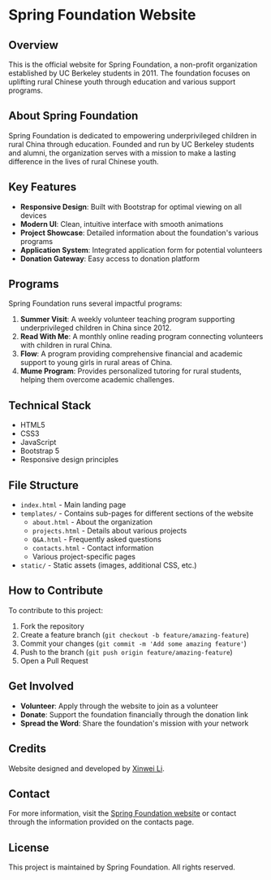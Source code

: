 # Spring Foundation Website

## Overview
This is the official website for Spring Foundation, a non-profit organization established by UC Berkeley students in 2011. The foundation focuses on uplifting rural Chinese youth through education and various support programs.

## About Spring Foundation
Spring Foundation is dedicated to empowering underprivileged children in rural China through education. Founded and run by UC Berkeley students and alumni, the organization serves with a mission to make a lasting difference in the lives of rural Chinese youth.

## Key Features
- **Responsive Design**: Built with Bootstrap for optimal viewing on all devices
- **Modern UI**: Clean, intuitive interface with smooth animations
- **Project Showcase**: Detailed information about the foundation's various programs
- **Application System**: Integrated application form for potential volunteers
- **Donation Gateway**: Easy access to donation platform

## Programs
Spring Foundation runs several impactful programs:

1. **Summer Visit**: A weekly volunteer teaching program supporting underprivileged children in China since 2012.
2. **Read With Me**: A monthly online reading program connecting volunteers with children in rural China.
3. **Flow**: A program providing comprehensive financial and academic support to young girls in rural areas of China.
4. **Mume Program**: Provides personalized tutoring for rural students, helping them overcome academic challenges.

## Technical Stack
- HTML5
- CSS3 
- JavaScript
- Bootstrap 5
- Responsive design principles

## File Structure
- `index.html` - Main landing page
- `templates/` - Contains sub-pages for different sections of the website
  - `about.html` - About the organization
  - `projects.html` - Details about various projects
  - `Q&A.html` - Frequently asked questions
  - `contacts.html` - Contact information
  - Various project-specific pages
- `static/` - Static assets (images, additional CSS, etc.)

## How to Contribute
To contribute to this project:
1. Fork the repository
2. Create a feature branch (`git checkout -b feature/amazing-feature`)
3. Commit your changes (`git commit -m 'Add some amazing feature'`)
4. Push to the branch (`git push origin feature/amazing-feature`)
5. Open a Pull Request

## Get Involved
- **Volunteer**: Apply through the website to join as a volunteer
- **Donate**: Support the foundation financially through the donation link
- **Spread the Word**: Share the foundation's mission with your network

## Credits
Website designed and developed by [Xinwei Li](https://github.com/li-xinwei).

## Contact
For more information, visit the [Spring Foundation website](https://www.springfoundation.org) or contact through the information provided on the contacts page.

## License
This project is maintained by Spring Foundation. All rights reserved. 